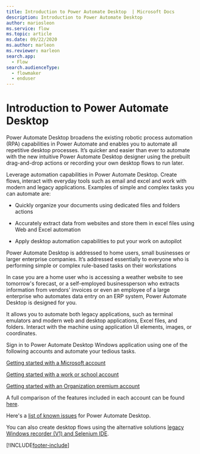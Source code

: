 ```yaml
---
title: Introduction to Power Automate Desktop  | Microsoft Docs
description: Introduction to Power Automate Desktop
author: mariosleon
ms.service: flow
ms.topic: article
ms.date: 09/22/2020
ms.author: marleon
ms.reviewer: marleon
search.app: 
  - Flow
search.audienceType: 
  - flowmaker
  - enduser
---
```


# Introduction to Power Automate Desktop

Power Automate Desktop broadens the existing robotic process automation (RPA) capabilities in Power Automate and enables you to automate all repetitive desktop processes. It’s quicker and easier than ever to automate with the new intuitive Power Automate Desktop designer using the prebuilt drag-and-drop actions or recording your own desktop flows to run later. 

Leverage automation capabilities in Power Automate Desktop. Create flows, interact with everyday tools such as email and excel and work with modern and legacy applications. Examples of simple and complex tasks you can automate are: 

- Quickly organize your documents using dedicated files and folders actions 

- Accurately extract data from websites and store them in excel files using Web and Excel automation  

- Apply desktop automation capabilities to put your work on autopilot  

Power Automate Desktop is addressed to home users, small businesses or larger enterprise companies. It’s addressed essentially to everyone who is performing simple or complex rule-based tasks on their workstations 

In case you are a home user who is accessing a weather website to see tomorrow's forecast, or a self-employed businessperson who extracts information from vendors' invoices or even an employee of a large enterprise who automates data entry on an ERP system, Power Automate Desktop is designed for you. 

It allows you to automate both legacy applications, such as terminal emulators and modern web and desktop applications, Excel files, and folders. Interact with the machine using application UI elements, images, or coordinates.

Sign in to Power Automate Desktop Windows application using one of the following accounts and automate your tedious tasks. 

[Getting started with a Microsoft account](getting-started-msa.md)

[Getting started with a work or school account](getting-started-freeorg.md)

[Getting started with an Organization premium account](getting-started-org.md)

A full comparison of the features included in each account can be found [here](setup#sign-in-account-comparison).

Here's a [list of known issues](setup#known-issues-and-limitations) for Power Automate Desktop.

You can also create desktop flows using the alternative solutions [legacy Windows recorder (V1) and Selenium IDE](overview.md).

[!INCLUDE[footer-include](../includes/footer-banner.md)]